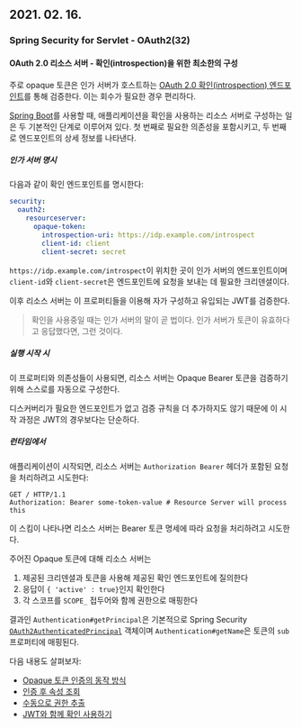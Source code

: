 ## 2021. 02. 16.

### Spring Security for Servlet - OAuth2(32)

#### OAuth 2.0 리소스 서버 - 확인(introspection)을 위한 최소한의 구성

주로 opaque 토큰은 인가 서버가 호스트하는 [OAuth 2.0 확인(introspection) 엔드포인트][rfc7662]를 통해 검증한다. 이는 회수가 필요한 경우 편리하다.

[Spring Boot][spring-boot]를 사용할 때, 애플리케이션을 확인을 사용하는 리소스 서버로 구성하는 일은 두 기본적인 단계로 이루어져 있다. 첫 번째로 필요한 의존성을 포함시키고, 두 번째로 엔드포인트의 상세 정보를 나타낸다. 

##### 인가 서버 명시

다음과 같이 확인 엔드포인트를 명시한다:

```yaml
security:
  oauth2:
    resourceserver:
      opaque-token:
        introspection-uri: https://idp.example.com/introspect
        client-id: client
        client-secret: secret
```

`https://idp.example.com/introspect`이 위치한 곳이 인가 서버의 엔드포인트이며 `client-id`와 `client-secret`은 엔드포인트에 요청을 보내는 데 필요한 크리덴셜이다.

이후 리소스 서버는 이 프로퍼티들을 이용해 자가 구성하고 유입되는 JWT를 검증한다.

> 확인을 사용중일 때는 인가 서버의 말이 곧 법이다. 인가 서버가 토큰이 유효하다고 응답했다면, 그런 것이다.

##### 실행 시작 시

이 프로퍼티와 의존성들이 사용되면, 리소스 서버는 Opaque Bearer 토큰을 검증하기 위해 스스로를 자동으로 구성한다.

디스커버리가 필요한 엔드포인트가 없고 검증 규칙을 더 추가하지도 않기 때문에 이 시작 과정은 JWT의 경우보다는 단순하다.

##### 런타임에서

애플리케이션이 시작되면, 리소스 서버는 `Authorization Bearer` 헤더가 포함된 요청을 처리하려고 시도한다:

```http
GET / HTTP/1.1
Authorization: Bearer some-token-value # Resource Server will process this
```

이 스킴이 나타나면 리소스 서버는 Bearer 토큰 명세에 따라 요청을 처리하려고 시도한다.

주어진 Opaque 토큰에 대해 리소스 서버는

1. 제공된 크리덴셜과 토큰을 사용해 제공된 확인 엔드포인트에 질의한다
2. 응답이 `{ 'active' : true}`인지 확인한다
3. 각 스코프를 `SCOPE_` 접두어와 함께 권한으로 매핑한다

결과인 `Authentication#getPrincipal`은 기본적으로 Spring Security [`OAuth2AuthenticatedPrincipal`][oauth2authenticatedprincipal] 객체이며 `Authentication#getName`은 토큰의 `sub` 프로퍼티에 매핑된다.

다음 내용도 살펴보자:

- [Opaque 토큰 인증의 동작 방식](https://docs.spring.io/spring-security/site/docs/5.4.1/reference/html5/#oauth2resourceserver-opaque-architecture)
- [인증 후 속성 조회](https://docs.spring.io/spring-security/site/docs/5.4.1/reference/html5/#oauth2resourceserver-opaque-attributes)
- [수동으로 권한 추출](https://docs.spring.io/spring-security/site/docs/5.4.1/reference/html5/#oauth2resourceserver-opaque-authorization-extraction)
- [JWT와 함께 확인 사용하기](https://docs.spring.io/spring-security/site/docs/5.4.1/reference/html5/#oauth2resourceserver-opaque-jwt-introspector)



[rfc7662]: https://tools.ietf.org/html/rfc7662
[spring-boot]: https://spring.io/projects/spring-boot
[oauth2authenticatedprincipal]: https://docs.spring.io/spring-security/site/docs/current/api/org/springframework/security/oauth2/core/OAuth2AuthenticatedPrincipal.html